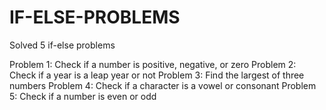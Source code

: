 # IF-ELSE-PROBLEMS
Solved 5 if-else problems 

Problem 1: Check if a number is positive, negative, or zero
Problem 2: Check if a year is a leap year or not
Problem 3: Find the largest of three numbers
Problem 4: Check if a character is a vowel or consonant
Problem 5: Check if a number is even or odd
